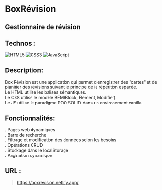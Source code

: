 



# BoxRévision

## Gestionnaire de révision


## Technos :

![HTML5](https://img.shields.io/badge/html5-%23E34F26.svg?style=for-the-badge&logo=html5&logoColor=white)
![CSS3](https://img.shields.io/badge/css3-%231572B6.svg?style=for-the-badge&logo=css3&logoColor=white)
![JavaScript](https://img.shields.io/badge/javascript-%23323330.svg?style=for-the-badge&logo=javascript&logoColor=%23F7DF1E)

## Description:
Box Révision est une application qui permet d'enregistrer des "cartes" et de planifier des révisions suivant le principe de la répétition espacée.<br>
Le HTML utilise les balises sémantiques.<br>
Le CSS utilise le modèle BEM(Block, Element, Modifier).<br>
Le JS utilise le paradigme POO SOLID, dans un environement vanilla.

## Fonctionnalités:
. Pages web dynamiques<br>
. Barre de recherche<br>
. Filtrage et modification des données selon les besoins<br>
. Opérations CRUD<br>
. Stockage dans le localStorage<br>
. Pagination dynamique<br>

## URL :
> https://boxrevision.netlify.app/



